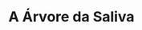---
Numero: 490
title: A Árvore da Saliva
Autor: Brian Aldiss
Co-autor: 
Ano-de-Publicacao: 1998
Titulo-original: The Saliva Tree
Tradutor: Alexandra Tavares
Co-tradutor: 
Ano-de-edicao: 1966
alias: Brian-Aldiss
Autor2-alias: 
Tradutor1-alias: Alexandra-Tavares
Tradutor2-alias: 
Titulo-link: 490-A-arvore-da-Saliva
Capa: 
pags: 
Capa-link: 
---